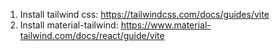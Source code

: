 1. Install tailwind css: https://tailwindcss.com/docs/guides/vite
2. Install material-tailwind: https://www.material-tailwind.com/docs/react/guide/vite
